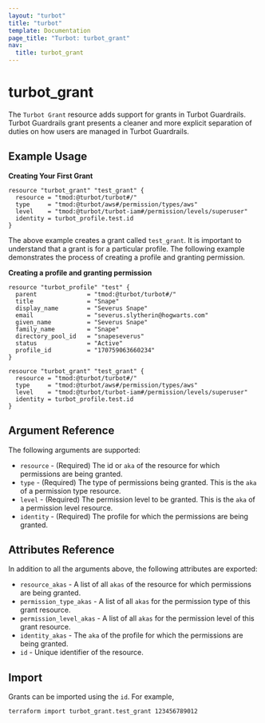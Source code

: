 ```yaml
---
layout: "turbot"
title: "turbot"
template: Documentation
page_title: "Turbot: turbot_grant"
nav:
  title: turbot_grant
---
```


# turbot_grant

The `Turbot Grant` resource adds support for grants in Turbot Guardrails. Turbot Guardrails grant presents a cleaner and more explicit separation of duties on how users are managed in Turbot Guardrails.

## Example Usage

**Creating Your First Grant**

```hcl
resource "turbot_grant" "test_grant" {
  resource = "tmod:@turbot/turbot#/"
  type     = "tmod:@turbot/aws#/permission/types/aws"
  level    = "tmod:@turbot/turbot-iam#/permission/levels/superuser"
  identity = turbot_profile.test.id
}
```
The above example creates a grant called `test_grant`. It is important to understand that a grant is for a particular profile. The following example demonstrates the process of creating a profile and granting permission.

**Creating a profile and granting permission**

```hcl
resource "turbot_profile" "test" {
  parent              = "tmod:@turbot/turbot#/"
  title               = "Snape"
  display_name        = "Severus Snape"
  email               = "severus.slytherin@hogwarts.com"
  given_name          = "Severus Snape"
  family_name         = "Snape"
  directory_pool_id   = "snapeseverus"
  status              = "Active"
  profile_id          = "170759063660234"
}

resource "turbot_grant" "test_grant" {
  resource = "tmod:@turbot/turbot#/"
  type     = "tmod:@turbot/aws#/permission/types/aws"
  level    = "tmod:@turbot/turbot-iam#/permission/levels/superuser"
  identity = turbot_profile.test.id
}
```

## Argument Reference

The following arguments are supported:

- `resource` - (Required) The id or `aka` of the resource for which permissions are being granted.
- `type` - (Required) The type of permissions being granted. This is the `aka` of a permission type resource.
- `level` - (Required) The permission level to be granted. This is the `aka` of a permission level resource.
- `identity` - (Required) The profile for which the permissions are being granted.

## Attributes Reference

In addition to all the arguments above, the following attributes are exported:

- `resource_akas` - A list of all `akas` of the resource for which permissions are being granted.
- `permission_type_akas` - A list of all `akas` for the permission type of this grant resource.
- `permission_level_akas` - A list of all `akas` for the permission level of this grant resource.
- `identity_akas` - The `aka` of the profile for which the permissions are being granted.
- `id` - Unique identifier of the resource.

## Import

Grants can be imported using the `id`. For example,

```
terraform import turbot_grant.test_grant 123456789012
```
